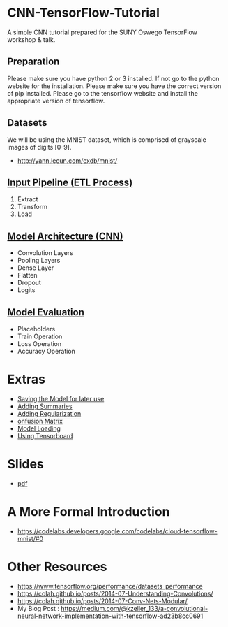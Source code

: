 # CNN-TensorFlow-Tutorial
A simple CNN tutorial prepared for the SUNY Oswego TensorFlow workshop &amp; talk.

## Preparation
Please make sure you have python 2 or 3 installed. If not go to the python website for the installation.
Please make sure you have the correct version of pip installed.
Please go to the tensorflow website and install the appropriate version of tensorflow.

## Datasets
We will be using the MNIST dataset, which is comprised of grayscale images of digits [0-9].
* http://yann.lecun.com/exdb/mnist/

## [Input Pipeline (ETL Process)](https://gist.github.com/ECE-Engineer/f47ed283d4cd60f8af71dae477508422)
1. Extract
2. Transform
3. Load

## [Model Architecture (CNN)](https://gist.github.com/ECE-Engineer/2589c24ba1fef1e96d7b982e34001c5f)
* Convolution Layers
* Pooling Layers
* Dense Layer
* Flatten
* Dropout
* Logits

## [Model Evaluation](https://gist.github.com/ECE-Engineer/b242c03266d3a5c7eae6564d518e6d8a)
* Placeholders
* Train Operation
* Loss Operation
* Accuracy Operation


# Extras
* [Saving the Model for later use](https://gist.github.com/ECE-Engineer/4be7e4e202bf9fd5858972fec119c514)
* [Adding Summaries](https://gist.github.com/ECE-Engineer/e3a6b07c5c5d7f0846dfabe7877feb2f)
* [Adding Regularization](https://gist.github.com/ECE-Engineer/dbf317e175f3a988e3440fe23e8b1bfa)
* [onfusion Matrix](https://gist.github.com/ECE-Engineer/c1d8a2f737a160aa7b0250b86e8d1ac2)
* [Model Loading](https://gist.github.com/ECE-Engineer/fba661b1a8b45b1193942c61e43bd287)
* [Using Tensorboard](https://www.tensorflow.org/guide/summaries_and_tensorboard)

# Slides
* [pdf](https://github.com/ECE-Engineer/CNN-TensorFlow-Tutorial/blob/master/Tensoflow%20Workshop%20%26%20Talk.pdf)

# A More Formal Introduction
* https://codelabs.developers.google.com/codelabs/cloud-tensorflow-mnist/#0

# Other Resources
* https://www.tensorflow.org/performance/datasets_performance
* https://colah.github.io/posts/2014-07-Understanding-Convolutions/
* https://colah.github.io/posts/2014-07-Conv-Nets-Modular/
* My Blog Post : https://medium.com/@kzeller_133/a-convolutional-neural-network-implementation-with-tensorflow-ad23b8cc0691
